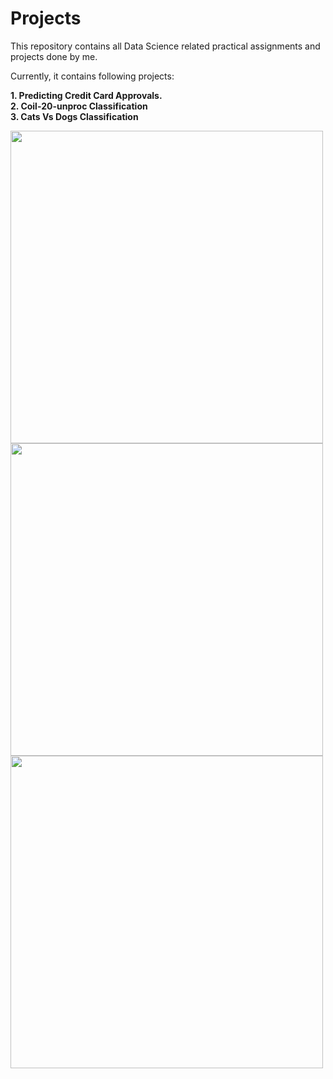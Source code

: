 # Projects
This repository contains all Data Science related practical assignments and projects done by me.

Currently, it contains following projects:

<b>1. Predicting Credit Card Approvals.</b><br/>
<b>2. Coil-20-unproc Classification </b><br/>
<b>3. Cats Vs Dogs Classification <b><br/>
  
  <img src="https://i2.wp.com/techhistory.xyz/wp-content/uploads/2020/04/Credit-Card.jpg?w=1200&ssl=1" height="500px" width="500px"/>
  <img src="https://www.cs.columbia.edu/CAVE/software/softlib/gif/20objects.jpg" height="500px" width="500px"/>
  <img src="https://i.ytimg.com/vi/CZoA1PE1Q8k/maxresdefault.jpg" height="500px" width="500px"/>
